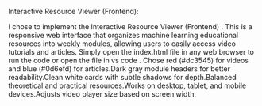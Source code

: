 Interactive Resource Viewer (Frontend):

I chose to implement the Interactive Resource Viewer (Frontend) . This is a responsive web interface that organizes machine learning educational resources into weekly modules, allowing users to easily access video tutorials and articles.
Simply open the index.html file in any web browser to run the code or  open the file in vs code .
Chose red (#dc3545) for videos and blue (#0d6efd) for articles.Dark gray module headers for better readability.Clean white cards with subtle shadows for depth.Balanced theoretical and practical resources.Works on desktop, tablet, and mobile devices.Adjusts video player size based on screen width.
